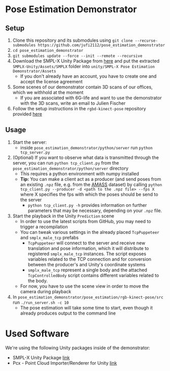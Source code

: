 # Pose Estimation Demonstrator

## Setup

1. Clone this repository and its submodules using `git clone --recurse-submodules https://github.com/jufi2112/pose_estimation_demonstrator`
2. `cd pose_estimation_demonstrator`
3. `git submodules update --force --init --remote --recursive`
4. Download the SMPL-X Unity Package from [here](https://smpl-x.is.tue.mpg.de/index.html) and put the extracted `SMPLX-Unity/Assets/SMPLX` folder into `unity/SMPL-X Pose Estimation Demonstrator/Assets`
    - If you don't already have an account, you have to create one and accept the license agreement
5. Some scenes of our demonstrator contain 3D scans of our offices, which we withhold at the moment
    - If you are associated with 6G-life and want to use the demonstrator with the 3D scans, write an email to Julien Fischer
6. Follow the setup instructions in the `rgbd-kinect-pose` repository provided [here](./pose_estimation/rgb-kinect-pose/readme.md)

## Usage
1. Start the server:
    - inside `pose_estimation_demonstrator/python/server` run `python tcp_server.py`
2. (Optional) If you want to observe what data is transmitted through the server, you can run `python tcp_client.py` from the `pose_estimation_demonstrator/python/server` directory
    - This requires a python environment with numpy installed
    - **Tip:** You can make a client act as a producer (and send poses from an existing `.npz` file, e.g. from the [AMASS](https://amass.is.tue.mpg.de/) dataset) by calling `python tcp_client.py --producer -d <path to the .npz file> --fps X` where X specifies the fps with which the poses should be send to the server
        - `python tcp_client.py -h` provides information on further parameters that may be necessary, depending on your `.npz` file.
3. Start the playback in the Unity `Prediction` scene
    - In order to use the latest scripts from GitHub, you may need to trigger a recompilation
    - You can tweak various settings in the already placed `TcpPuppeteer` and `smplx_male_tcp` prefabs
        - `TcpPuppeteer` will connect to the server and receive new translation and pose information, which it will distribute to registered `smplx_male_tcp` instances. The script exposes variables related to the TCP connection and for conversion between the producer's and Unity's coordinate systems
        - `smplx_male_tcp` represent a single body and the attached `TcpControlledBody` script contains different variables related to the body.
    - For now, you have to use the scene view in order to move the camera during playback
4. In `pose_estimation_demonstrator/pose_estimation/rgb-kinect-pose/src` run `./run_server.sh -c 10`
    - The pose estimation will take some time to start, even though it already produces output to the command line

# Used Software
We're using the following Unity packages inside of the demonstrator:
- SMPL-X Unity Package [link](https://smpl-x.is.tue.mpg.de/index.html)
- Pcx - Point Cloud Importer/Renderer for Unity [link](https://github.com/keijiro/Pcx)